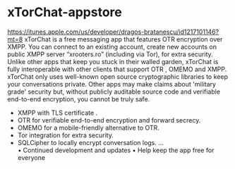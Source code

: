 # xTorChat-appstore
https://itunes.apple.com/us/developer/dragos-bratanescu/id1217101146?mt=8
 xTorChat is a free  messaging app that features OTR encryption over XMPP. You can connect to an existing account, create new accounts on public XMPP server “xrooters.ro” (including via Tor),  for extra security.
 Unlike other apps that keep you stuck in their walled garden, xTorChat is fully interoperable with other clients that support OTR , OMEMO and XMPP.
 xTorChat only uses well-known open source cryptographic libraries to keep your conversations private. Other apps may make claims about 'military grade' security but, without publicly auditable source code and verifiable end-to-end encryption, you cannot be truly safe.
* XMPP with TLS certificate .
* OTR for verifiable end-to-end encryption and forward secrecy.
* OMEMO for a mobile-friendly alternative to OTR.
* Tor integration for extra security.
* SQLCipher to locally encrypt conversation logs.
…  
• Continued development and updates
• Help keep the app free for everyone
